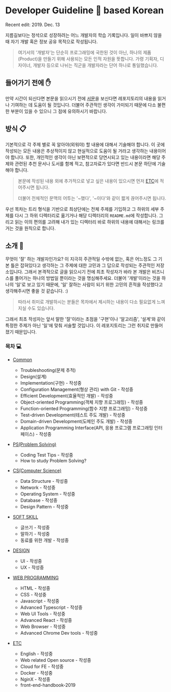 # Developer Guideline 🧠 based Korean

Recent edit: 2019. Dec. 13

지름길보다는 정석으로 성장하려는 어느 개발자의 학습 기록입니다. 일이 바쁘지 않을 때 자기 개발 혹은 정보 공유 목적으로 작성됩니다.

> 여기서의 '개발자'는 단순히 프로그래밍에 국한된 것이 아닌, 하나의 제품(Product)을 만들기 위해 사용되는 모든 인적 자원을 뜻합니다. 가령 기획자, 디자이너, 개발자 등으로 나뉘는 직군을 개발자라는 단어 하나로 통일했습니다.

## 들어가기 전에 ✋

만약 시간이 되신다면 본문을 읽으시기 전에 [서문](INTRODUCTION.md)을 보신다면 레포지토리의 내용을 읽거나 기여하는 데 도움이 될 것입니다. 더불어 주관적인 생각이 가미되기 때문에 다소 불편한 부분이 있을 수 있으니 그 점에 유의하시기 바랍니다.

## 방식 📋

기본적으로 각 주제 별로 꼭 알아야(외워야) 할 내용에 대해서 기술해야 합니다. 이 곳에 작성되는 모든 내용은 추상적이지 않고 현실적으로 도움이 될 거라고 생각하는 내용이어야 합니다. 또한, 개인적인 생각이 아닌 보편적으로 당연시되고 있는 내용이라면 해당 주제와 관련된 추천 문서나 도서를 함께 적고, 참고자료가 있다면 반드시 본문 하단에 기술해야 합니다.

> 본문에 작성된 내용 외에 추가적으로 넣고 싶은 내용이 있으시면 먼저 [ETC](/ETC)에 적어주시면 됩니다.
>
> 더불어 전체적인 문맥의 어투는 '~했다', '~이다'와 같이 짧게 끊어주시면 됩니다.

우선 목차는 트리 형식을 기반으로 최상단에는 전체 주제를 기입하고 그 하위의 세부 주제를 다시 그 하위 디렉터리로 옮기거나 해당 디렉터리의 `README.md`에 작성합니다. 그리고 읽는 이의 편의를 고려해 내가 있는 디렉터리 바로 하위의 내용에 대해서는 링크를 거는 것을 원칙으로 합니다.

## 소개 📓

무엇이 '잘' 하는 개발자인가요? 이 지극히 주관적일 수밖에 없는, 혹은 어느정도 그 기본 틀은 잡혀있다고 생각하는 그 주제에 대한 고민과 그 답으로 작성되는 주관적인 저장소입니다. 그래서 본격적으로 글을 읽으시기 전에 최초 작성자가 바라 본 개발은 비즈니스를 풀어가는 하나의 방법일 뿐이라는 것을 명심해주세요. 더불어 '개발'이라는 것을 하나의 '일'로 보고 있기 때문에, '일' 잘하는 사람이 되기 위한 고민의 흔적을 작성했다고 생각해주시면 좋을 것 같습니다. :)

> 따라서 취미로 개발하시는 분들은 목차에서 제시하는 내용이 다소 필요없게 느껴지실 수도 있습니다.

그래서 최초 작성자는 앞서 말한 '잘'이라는 초점을 '구현'이나 '알고리즘', '설계'와 같이 특정한 주제가 아닌 '일'에 맞춰 서술할 것입니다. 이 레포지토리는 그런 취지로 만들어졌기 때문입니다.

### 목차 💻

- [Common](COMMON/)

  - Troubleshooting(문제 추적)
  - Design(설계)
  - Implementation(구현) - 작성중
  - Configuration Management(형상 관리) with Git - 작성중
  - Efficient Development(효율적인 개발) - 작성중
  - Object-oriented Programming(객체 지향 프로그래밍) - 작성중
  - Function-oriented Programming(함수 지향 프로그래밍) - 작성중
  - Test-driven Development(테스트 주도 개발) - 작성중
  - Domain-driven Development(도메인 주도 개발) - 작성중
  - Application Programming Interface(API, 응용 프로그램 프로그래밍 인터페이스) - 작성중

- [PS(Problem Solving)](PS/)

  - Coding Test Tips - 작성중
  - How to study Problem Solving?

- [CS(Computer Science)](CS/)

  - Data Structure - 작성중
  - Network - 작성중
  - Operating System - 작성중
  - Database - 작성중
  - Design Pattern - 작성중

- [SOFT SKILL](SOFTSKILL/)

  - 글쓰기 - 작성중
  - 말하기 - 작성중
  - 동료를 위한 개발 - 작성중

- [DESIGN](DESIGN/)
  - UI - 작성중
  - UX - 작성중

- [WEB PROGRAMMING](WEB_PROGRAMMING/)

  - HTML - 작성중
  - CSS - 작성중
  - Javascript - 작성중
  - Advanced Typescript - 작성중
  - Web UI Tools - 작성중
  - Advanced React - 작성중
  - Web Browser - 작성중
  - Advanced Chrome Dev tools - 작성중

- [ETC](ETC/)

  - English - 작성중
  - Web related Open source - 작성중
  - Cloud for FE - 작성중
  - Docker - 작성중
  - NginX - 작성중
  - front-end-handbook-2019
